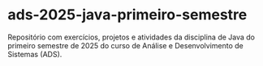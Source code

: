 # ads-2025-java-primeiro-semestre
Repositório com exercícios, projetos e atividades da disciplina de Java do primeiro semestre de 2025 do curso de Análise e Desenvolvimento de Sistemas (ADS).
